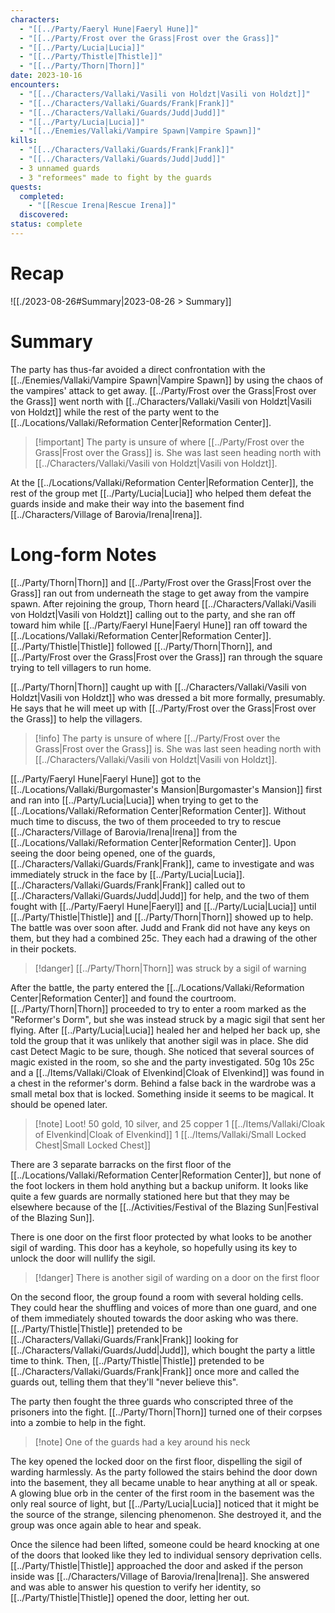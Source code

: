 ```yaml
---
characters:
  - "[[../Party/Faeryl Hune|Faeryl Hune]]"
  - "[[../Party/Frost over the Grass|Frost over the Grass]]"
  - "[[../Party/Lucia|Lucia]]"
  - "[[../Party/Thistle|Thistle]]"
  - "[[../Party/Thorn|Thorn]]"
date: 2023-10-16
encounters:
  - "[[../Characters/Vallaki/Vasili von Holdzt|Vasili von Holdzt]]"
  - "[[../Characters/Vallaki/Guards/Frank|Frank]]"
  - "[[../Characters/Vallaki/Guards/Judd|Judd]]"
  - "[[../Party/Lucia|Lucia]]"
  - "[[../Enemies/Vallaki/Vampire Spawn|Vampire Spawn]]"
kills:
  - "[[../Characters/Vallaki/Guards/Frank|Frank]]"
  - "[[../Characters/Vallaki/Guards/Judd|Judd]]"
  - 3 unnamed guards
  - 3 "reformees" made to fight by the guards
quests:
  completed:
    - "[[Rescue Irena|Rescue Irena]]"
  discovered: 
status: complete
---
```

# Recap

![[./2023-08-26#Summary|2023-08-26 > Summary]]
# Summary

The party has thus-far avoided a direct confrontation with the [[../Enemies/Vallaki/Vampire Spawn|Vampire Spawn]] by using the chaos of the vampires' attack to get away. [[../Party/Frost over the Grass|Frost over the Grass]] went north with [[../Characters/Vallaki/Vasili von Holdzt|Vasili von Holdzt]] while the rest of the party went to the [[../Locations/Vallaki/Reformation Center|Reformation Center]].

>[!important] The party is unsure of where [[../Party/Frost over the Grass|Frost over the Grass]] is. She was last seen heading north with [[../Characters/Vallaki/Vasili von Holdzt|Vasili von Holdzt]].

At the [[../Locations/Vallaki/Reformation Center|Reformation Center]], the rest of the group met [[../Party/Lucia|Lucia]] who helped them defeat the guards inside and make their way into the basement find [[../Characters/Village of Barovia/Irena|Irena]].
# Long-form Notes

[[../Party/Thorn|Thorn]] and [[../Party/Frost over the Grass|Frost over the Grass]] ran out from underneath the stage to get away from the vampire spawn. After rejoining the group, Thorn heard [[../Characters/Vallaki/Vasili von Holdzt|Vasili von Holdzt]] calling out to the party, and she ran off toward him while [[../Party/Faeryl Hune|Faeryl Hune]] ran off toward the [[../Locations/Vallaki/Reformation Center|Reformation Center]]. [[../Party/Thistle|Thistle]] followed [[../Party/Thorn|Thorn]], and [[../Party/Frost over the Grass|Frost over the Grass]] ran through the square trying to tell villagers to run home.

[[../Party/Thorn|Thorn]] caught up with [[../Characters/Vallaki/Vasili von Holdzt|Vasili von Holdzt]] who was dressed a bit more formally, presumably. He says that he will meet up with [[../Party/Frost over the Grass|Frost over the Grass]] to help the villagers.

>[!info] The party is unsure of where [[../Party/Frost over the Grass|Frost over the Grass]] is. She was last seen heading north with [[../Characters/Vallaki/Vasili von Holdzt|Vasili von Holdzt]].

[[../Party/Faeryl Hune|Faeryl Hune]] got to the [[../Locations/Vallaki/Burgomaster's Mansion|Burgomaster's Mansion]] first and ran into [[../Party/Lucia|Lucia]] when trying to get to the [[../Locations/Vallaki/Reformation Center|Reformation Center]]. Without much time to discuss, the two of them proceeded to try to rescue [[../Characters/Village of Barovia/Irena|Irena]] from the [[../Locations/Vallaki/Reformation Center|Reformation Center]]. Upon seeing the door being opened, one of the guards, [[../Characters/Vallaki/Guards/Frank|Frank]], came to investigate and was immediately struck in the face by [[../Party/Lucia|Lucia]]. [[../Characters/Vallaki/Guards/Frank|Frank]] called out to [[../Characters/Vallaki/Guards/Judd|Judd]] for help, and the two of them fought with [[../Party/Faeryl Hune|Faeryl]] and [[../Party/Lucia|Lucia]] until [[../Party/Thistle|Thistle]] and [[../Party/Thorn|Thorn]] showed up to help. The battle was over soon after. Judd and Frank did not have any keys on them, but they had a combined 25c. They each had a drawing of the other in their pockets.

>[!danger] [[../Party/Thorn|Thorn]] was struck by a sigil of warning

After the battle, the party entered the [[../Locations/Vallaki/Reformation Center|Reformation Center]] and found the courtroom. [[../Party/Thorn|Thorn]] proceeded to try to enter a room marked as the "Reformer's Dorm", but she was instead struck by a magic sigil that sent her flying. After [[../Party/Lucia|Lucia]] healed her and helped her back up, she told the group that it was unlikely that another sigil was in place. She did cast Detect Magic to be sure, though. She noticed that several sources of magic existed in the room, so she and the party investigated. 50g 10s 25c and a [[../Items/Vallaki/Cloak of Elvenkind|Cloak of Elvenkind]] was found in a chest in the reformer's dorm. Behind a false back in the wardrobe was a small metal box that is locked. Something inside it seems to be magical. It should be opened later.

>[!note] Loot!
>50 gold, 10 silver, and 25 copper
>1 [[../Items/Vallaki/Cloak of Elvenkind|Cloak of Elvenkind]]
>1 [[../Items/Vallaki/Small Locked Chest|Small Locked Chest]]


There are 3 separate barracks on the first floor of the [[../Locations/Vallaki/Reformation Center|Reformation Center]], but none of the foot lockers in them hold anything but a backup uniform. It looks like quite a few guards are normally stationed here but that they may be elsewhere because of the [[../Activities/Festival of the Blazing Sun|Festival of the Blazing Sun]].

There is one door on the first floor protected by what looks to be another sigil of warding. This door has a keyhole, so hopefully using its key to unlock the door will nullify the sigil.

> [!danger] There is another sigil of warding on a door on the first floor

On the second floor, the group found a room with several holding cells. They could hear the shuffling and voices of more than one guard, and one of them immediately shouted towards the door asking who was there. [[../Party/Thistle|Thistle]] pretended to be [[../Characters/Vallaki/Guards/Frank|Frank]] looking for [[../Characters/Vallaki/Guards/Judd|Judd]], which bought the party a little time to think. Then, [[../Party/Thistle|Thistle]] pretended to be [[../Characters/Vallaki/Guards/Frank|Frank]] once more and called the guards out, telling them that they'll "never believe this".

The party then fought the three guards who conscripted three of the prisoners into the fight. [[../Party/Thorn|Thorn]] turned one of their corpses into a zombie to help in the fight.

>[!note] One of the guards had a key around his neck

The key opened the locked door on the first floor, dispelling the sigil of warding harmlessly. As the party followed the stairs behind the door down into the basement, they all became unable to hear anything at all or speak. A glowing blue orb in the center of the first room in the basement was the only real source of light, but [[../Party/Lucia|Lucia]] noticed that it might be the source of the strange, silencing phenomenon. She destroyed it, and the group was once again able to hear and speak.

Once the silence had been lifted, someone could be heard knocking at one of the doors that looked like they led to individual sensory deprivation cells. [[../Party/Thistle|Thistle]] approached the door and asked if the person inside was [[../Characters/Village of Barovia/Irena|Irena]]. She answered and was able to answer his question to verify her identity, so [[../Party/Thistle|Thistle]] opened the door, letting her out.